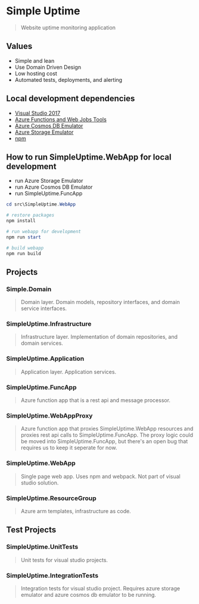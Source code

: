 # Simple Uptime
> Website uptime monitoring application


## Values
- Simple and lean
- Use Domain Driven Design
- Low hosting cost
- Automated tests, deployments, and alerting

## Local development dependencies
- [Visual Studio 2017](https://www.visualstudio.com/downloads/)
- [Azure Functions and Web Jobs Tools](https://marketplace.visualstudio.com/items?itemName=VisualStudioWebandAzureTools.AzureFunctionsandWebJobsTools)
- [Azure Cosmos DB Emulator](https://docs.microsoft.com/en-us/azure/cosmos-db/local-emulator)
- [Azure Storage Emulator](https://go.microsoft.com/fwlink/?LinkId=717179&clcid=0x409)
- [npm](https://www.npmjs.com/)

## How to run SimpleUptime.WebApp for local development

- run Azure Storage Emulator
- run Azure Cosmos DB Emulator
- run SimpleUptime.FuncApp

```powershell
cd src\SimpleUptime.WebApp

# restore packages 
npm install

# run webapp for development
npm run start

# build webapp
npm run build 
```

## Projects

### Simple.Domain
> Domain layer. Domain models, repository interfaces, and domain service interfaces.

### SimpleUptime.Infrastructure
> Infrastructure layer. Implementation of domain repositories, and domain services.

### SimpleUptime.Application
> Application layer. Application services.

### SimpleUptime.FuncApp
> Azure function app that is a rest api and message processor.

### SimpleUptime.WebAppProxy
> Azure function app that proxies SimpleUptime.WebApp resources and proxies rest api calls to SimpleUptime.FuncApp. The proxy logic could be moved into SimpleUptime.FuncApp, but there's an open bug that requires us to keep it seperate for now.

### SimpleUptime.WebApp
> Single page web app. Uses npm and webpack. Not part of visual studio solution.

### SimpleUptime.ResourceGroup
> Azure arm templates, infrastructure as code.

## Test Projects

### SimpleUptime.UnitTests
> Unit tests for visual studio projects.

### SimpleUptime.IntegrationTests
> Integration tests for visual studio project. Requires azure storage emulator and azure cosmos db emulator to be running.